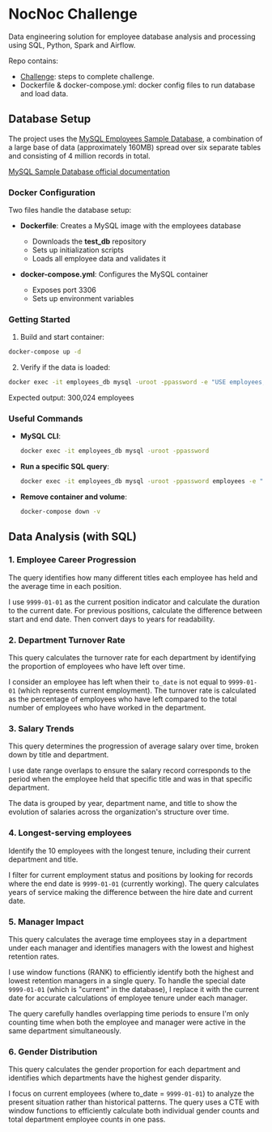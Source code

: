 # NocNoc Challenge

Data engineering solution for employee database analysis and processing using SQL, Python, Spark and Airflow.

Repo contains:
- [Challenge](/Challenge%20Data%20Engineer%20-%20NocNoc%20__.pdf): steps to complete challenge.
- Dockerfile & docker-compose.yml: docker config files to run database and load data.

## Database Setup

The project uses the [MySQL Employees Sample Database](https://github.com/datacharmer/test_db), a combination of a large base of data (approximately 160MB) spread over six separate tables and consisting of 4 million records in total.

[MySQL Sample Database official documentation](https://dev.mysql.com/doc/employee/en/employees-introduction.html)

### Docker Configuration

Two files handle the database setup:

- **Dockerfile**: Creates a MySQL image with the employees database
  - Downloads the __test_db__ repository
  - Sets up initialization scripts
  - Loads all employee data and validates it

- **docker-compose.yml**: Configures the MySQL container
  - Exposes port 3306
  - Sets up environment variables

### Getting Started

1. Build and start container:
```bash
docker-compose up -d
```

2. Verify if the data is loaded:
```bash
docker exec -it employees_db mysql -uroot -ppassword -e "USE employees; SELECT COUNT(*) FROM employees;"
```

Expected output: 300,024 employees

### Useful Commands

- **MySQL CLI**:
  ```bash
  docker exec -it employees_db mysql -uroot -ppassword
  ```

- **Run a specific SQL query**:
  ```bash
  docker exec -it employees_db mysql -uroot -ppassword employees -e "SELECT * FROM departments;"
  ```

- **Remove container and volume**:
  ```bash
  docker-compose down -v
  ```

## Data Analysis (with SQL)

### 1. Employee Career Progression

The query identifies how many different titles each employee has held and the average time in each position. 

I use `9999-01-01` as the current position indicator and calculate the duration to the current date. For previous positions, calculate the difference between start and end date. Then convert days to years for readability.


### 2. Department Turnover Rate

This query calculates the turnover rate for each department by identifying the proportion of employees who have left over time.

I consider an employee has left when their `to_date` is not equal to `9999-01-01` (which represents current employment). The turnover rate is calculated as the percentage of employees who have left compared to the total number of employees who have worked in the department.


### 3. Salary Trends

This query determines the progression of average salary over time, broken down by title and department.

I use date range overlaps to ensure the salary record corresponds to the period when the employee held that specific title and was in that specific department.

The data is grouped by year, department name, and title to show the evolution of salaries across the organization's structure over time.

### 4. Longest-serving employees

Identify the 10 employees with the longest tenure, including their current department and title.

I filter for current employment status and positions by looking for records where the end date is `9999-01-01` (currently working). The query calculates years of service making the difference between the hire date and current date.

### 5. Manager Impact

This query calculates the average time employees stay in a department under each manager and identifies managers with the lowest and highest retention rates.

I use window functions (RANK) to efficiently identify both the highest and lowest retention managers in a single query. To handle the special date `9999-01-01` (which is "current" in the database), I replace it with the current date for accurate calculations of employee tenure under each manager.

The query carefully handles overlapping time periods to ensure I'm only counting time when both the employee and manager were active in the same department simultaneously.

### 6. Gender Distribution

This query calculates the gender proportion for each department and identifies which departments have the highest gender disparity.

I focus on current employees (where to_date = `9999-01-01`) to analyze the present situation rather than historical patterns. The query uses a CTE with window functions to efficiently calculate both individual gender counts and total department employee counts in one pass.
